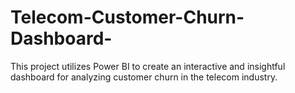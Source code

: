 # Telecom-Customer-Churn-Dashboard-
This project utilizes Power BI to create an interactive and insightful dashboard for analyzing customer churn in the telecom industry.
